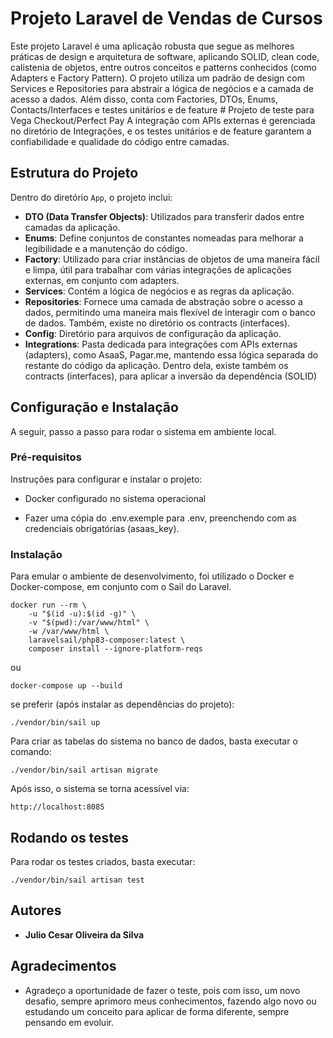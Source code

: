 # Projeto Laravel de Vendas de Cursos

Este projeto Laravel é uma aplicação robusta que segue as melhores práticas de design e arquitetura de software, aplicando SOLID, clean code, calistenia de objetos, entre outros conceitos e patterns conhecidos (como Adapters e Factory Pattern). O projeto utiliza um padrão de design com Services e Repositories para abstrair a lógica de negócios e a camada de acesso a dados. Além disso, conta com Factories, DTOs, Enums, Contacts/Interfaces e testes unitários e de feature # Projeto de teste para Vega Checkout/Perfect Pay
A integração com APIs externas é gerenciada no diretório de Integrações, e os testes unitários e de feature garantem a confiabilidade e qualidade do código entre camadas.

## Estrutura do Projeto

Dentro do diretório `App`, o projeto inclui:

- **DTO (Data Transfer Objects)**: Utilizados para transferir dados entre camadas da aplicação.
- **Enums**: Define conjuntos de constantes nomeadas para melhorar a legibilidade e a manutenção do código.
- **Factory**: Utilizado para criar instâncias de objetos de uma maneira fácil e limpa, útil para trabalhar com várias integrações de aplicações externas, em conjunto com adapters.
- **Services**: Contém a lógica de negócios e as regras da aplicação.
- **Repositories**: Fornece uma camada de abstração sobre o acesso a dados, permitindo uma maneira mais flexível de interagir com o banco de dados. Também, existe no diretório os contracts (interfaces).
- **Config**: Diretório para arquivos de configuração da aplicação.
- **Integrations**: Pasta dedicada para integrações com APIs externas (adapters), como AsaaS, Pagar.me, mantendo essa lógica separada do restante do código da aplicação. Dentro dela, existe também os contracts (interfaces), para aplicar a inversão da dependência (SOLID)

## Configuração e Instalação

A seguir, passo a passo para rodar o sistema em ambiente local.

### Pré-requisitos

Instruções para configurar e instalar o projeto:

-   Docker configurado no sistema operacional

-   Fazer uma cópia do .env.exemple para .env, preenchendo com as credenciais obrigatórias (asaas_key).

### Instalação

Para emular o ambiente de desenvolvimento, foi utilizado o Docker e Docker-compose, em conjunto com o Sail do Laravel.

```
docker run --rm \
    -u "$(id -u):$(id -g)" \
    -v "$(pwd):/var/www/html" \
    -w /var/www/html \
    laravelsail/php83-composer:latest \
    composer install --ignore-platform-reqs
```

ou 

```
docker-compose up --build
```

se preferir (após instalar as dependências do projeto):

```
./vendor/bin/sail up
```

Para criar as tabelas do sistema no banco de dados, basta executar o comando:

```
./vendor/bin/sail artisan migrate
```

Após isso, o sistema se torna acessível via:

`http://localhost:8085`

## Rodando os testes

Para rodar os testes criados, basta executar:

```
./vendor/bin/sail artisan test
```

## Autores

* **Julio Cesar Oliveira da Silva**

## Agradecimentos

* Agradeço a oportunidade de fazer o teste, pois com isso, um novo desafio, sempre aprimoro meus conhecimentos, fazendo algo novo ou estudando um conceito para aplicar de forma diferente, sempre pensando em evoluir.
